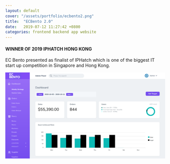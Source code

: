 ```yaml
---
layout: default
cover: "/assets/portfolio/ecbento2.png"
title:  "ECBento 2.0"
date:   2019-07-12 11:27:42 +0800
categories: frontend backend app website
---
```

#### WINNER OF 2019 IPHATCH HONG KONG
EC Bento presented as finalist of IPHatch which is one of the biggest IT start up competition in Singapore and Hong Kong.

![ECAdmin ScreenCap](/assets/portfolio/ecbento2-backend.png)